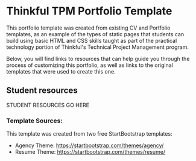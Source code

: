 # Thinkful TPM Portfolio Template
This portfolio template was created from existing CV and Portfolio templates, as an example of the types of static pages that students can build using basic HTML and CSS skills taught as part of the practical technology portion of Thinkful's Technical Project Management program.

Below, you will find links to resources that can help guide you through the process of customizing this portfolio, as well as links to the original templates that were used to create this one.

## Student resources
STUDENT RESOURCES GO HERE

### Template Sources:
This template was created from two free StartBootstrap templates:

 - Agency Theme: https://startbootstrap.com/themes/agency/
 - Resume Theme: https://startbootstrap.com/themes/resume/